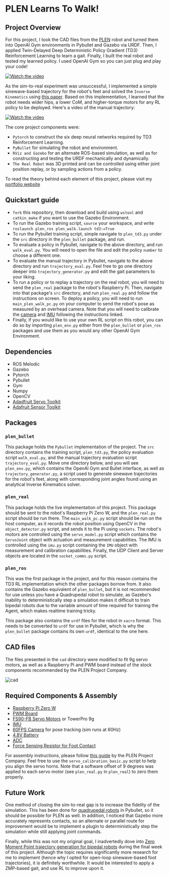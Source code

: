 # PLEN Learns To Walk!

## Project Overview

For this project, I took the CAD files from the [PLEN](https://plen.jp/wp/en/) robot and turned them into OpenAI Gym environments in Pybullet and Gazebo via URDF. Then, I applied Twin-Delayed Deep Deterministic Policy Gradient (TD3) Reinforcement Learning to learn a gait. Finally, I built the real robot and tested my learned policy. I used OpenAI Gym so you can just plug and play your code!

[![Watch the video](media/rl.png)](https://www.youtube.com/embed/EkgeR68JXx8)

As the sim-to-real experiment was unsuccessful, I implemented a simple sinewave-based trajectory for the robot's feet and solved the `Inverse Kinematics` using [this paper](https://www.hindawi.com/journals/mpe/2015/437979/). Based on this implementation, I learned that the robot needs wider hips, a lower CoM, and higher-torque motors for any RL policy to be deployed. Here's a video of the manual trajectory:

[![Watch the video](media/traj.png)](https://www.youtube.com/embed/VoFJJ-k5Xmw)

The core project components were:

* `Pytorch` to construct the six deep neural networks required by TD3 Reinforcement Learning.
* `PyBullet` for simulating the robot and environment.
* `RViz and Gazebo` for an alternate ROS-based simulation, as well as for constructing and testing the URDF mechanically and dynamically.
* `The Real Robot` was 3D printed and can be controlled using either joint position replay, or by sampling actions from a policy.

To read the theory behind each element of this project, please visit my [portfolio website](https://moribots.github.io/project/plen)

## Quickstart guide
* `fork` this repository, then download and build using `wstool` and `catkin_make` if you want to use the Gazebo Environment.
* To run the Gazebo training script, `source` your workspace, and write `roslaunch plen_ros plen_walk.launch td3:=True`
* To run the Pybullet training script, simple navigate to `plen_td3.py` under the `src` directory in the `plen_bullet` package, and run.
* To evaluate a policy in Pybullet, navigate to the above directory, and run `walk_eval.py`. You will need to open the file and edit the policy `number` to choose a different one.
* To evaluate the manual trajectory in Pybullet, navigate to the above directory and run `trajectory_eval.py`. Feel free to go one directory deeper into `trajectory_generator.py` and edit the gait parameters to your liking.
* To run  a policy or to replay a trajectory on the real robot, you will need to send the `plen_real` package to the robot's Raspberry Pi. Then, navigate into that package's `src` directory, and run `plen_real.py` and follow the instructions on screen. To deploy a policy, you will need to run `main_plen_walk_pc.py` on your computer to send the robot's pose as measured by an overhead camera. Note that you will need to calibrate the [camera](https://www.fdxlabs.com/calculate-x-y-z-real-world-coordinates-from-a-single-camera-using-opencv/) and [IMU](https://teslabs.com/articles/magnetometer-calibration/) following the instructions linked. 
* Finally, if you would like to use your own RL script on this robot, you can do so by importing `plen_env.py` either from the `plen_bullet` or `plen_ros` packages and use them as you would any other OpenAI Gym Environment.

## Dependencies
* ROS Melodic
* Gazebo
* Pytorch
* Pybullet
* Gym
* Numpy
* OpenCV
* [Adadfruit Servo Toolkit](https://learn.adafruit.com/adafruit-16-channel-servo-driver-with-raspberry-pi/using-the-adafruit-library)
* [Adafruit Sensor Toolkit](https://learn.adafruit.com/reading-a-analog-in-and-controlling-audio-volume-with-the-raspberry-pi/necessary-packages)

## Packages

### `plen_bullet`

This package holds the `Pybullet` implementation of the project. The `src` directory contains  the training script, `plen_td3.py`, the policy evaluation script `walk_eval.py`, and the manual trajectory evaluation script `trajectory_eval.py`. Move one directory below, and you will see `plen_env.py`, which contains the OpenAI Gym and Bullet interface, as well as `trajectory_generator.py`, a script used to generate sinewave trajectories for the robot's feet, along with corresponding joint angles found using an analytical Inverse Kinematics solver.

### `plen_real`
This package holds the live implementation of this project. This package should be sent to the robot's Raspberry Pi Zero W, and the `plen_real.py` script should be run there. The `main_walk_pc.py` script should be run on the host computer, as it records the robot position using OpenCV in the `object_detector.py` script, and sends it to the Pi using `sockets`. The robot's motors are controlled using the `servo_model.py` script which contains the `ServoJoint` object with actuation and measurement capabilities. The IMU is controlled using the `imu.py` script containing the `IMU` object with measurement and calibration capabilities. Finally, the UDP Client and Server objects are located in the `socket_comms.py` script.

### `plen_ros`
This was the first package in the project, and for this reason contains the TD3 RL implementation which the other packages borrow from. It also contains the Gazebo equivalent of `plen_bullet`, but it is not recommended for use unless you have a Quadrupedal robot to simulate, as Gazebo's inability to deterministically step a simulation makes it difficult to train bipedal robots due to the variable amount of time required for training the Agent, which makes realtime training tricky.

This package also contains the `urdf` files for the robot in `xacro` format. This needs to be converted to `urdf` for use in Pybullet, which is why the `plen_bullet` package contains its own `urdf`, identical to the one here.

## CAD files

The files presented in the `cad` directory were modified to fit 9g servo motors, as well as a Raspberry Pi and PWM board instead of the stock components recommended by the PLEN Project Company.

![cad](media/cad.png)

## Required Components & Assembly

* [Raspberry Pi Zero W](https://www.adafruit.com/product/3400)
* [PWM Board](https://www.adafruit.com/product/815)
* [FS90-FB Servo Motors](https://www.pololu.com/product/3436) or TowerPro 9g
* [IMU](https://www.adafruit.com/product/3387)
* [60FPS Camera](https://www.gamestop.com/video-games/pc/accessories/cameras-and-webcams/products/kiyo-ring-light-equipped-web-camera/162981.html?utm_source=sdi&utm_medium=feeds&utm_campaign=PLA&utm_kxconfid=t9vz73bvj&gclid=EAIaIQobChMIq4G_gN2n6AIVzv7jBx1vbghMEAQYASABEgIstvD_BwE&gclsrc=aw.ds) for pose tracking (sim runs at 60Hz)
* [4.8V Battery](https://www.pololu.com/product/2231)
* [ADC](https://www.adafruit.com/product/856)
* [Force Sensing Resistor for Foot Contact](https://www.adafruit.com/product/166)

For assembly instructions, please follow [this guide](http://plen.jp/playground/wiki/tutorials/index.html) by the PLEN Project Company. Feel free to use the `servo_calibration_basic.py` script to help you align the servo horns. Note that a software offset of 9 degrees was applied to each servo motor (see `plen_real.py` in `plen_real`) to zero them properly.


## Future Work
One method of closing the sim-to-real gap is to increase the fidelity of the simulation. This has been done for [quadrupedal robots](https://arxiv.org/abs/1804.10332) in Pybullet, so it should be possible for PLEN as well. In addition, I noticed that Gazebo more accurately represents contacts, so an alternate or parallel route for improvement would be to implement a plugin to deterministically step the simulation while still applying joint commands.

Finally, while this was not my original goal, I inadvertedly dove into [Zero Moment Point trajectory generation for bipedal robots](https://arxiv.org/pdf/1510.03232.pdf) during the final week of this project. Although the topic requires significantly more research for me to implement (hence why I opted for open-loop sinewave-based foot trajectories), it is definitely worthwhile. It would be interested to apply a ZMP-based gait, and use RL to improve upon it.